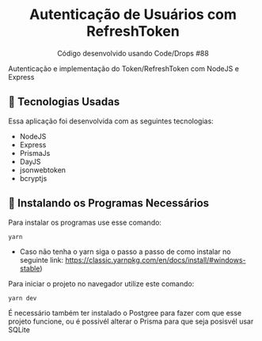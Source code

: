 <h1 align="center">Autenticação de Usuários com RefreshToken</h1>
<p align="center">Código desenvolvido usando Code/Drops #88</p>
  Autenticação e implementação do Token/RefreshToken com NodeJS e Express
  
  ## 🌟 Tecnologias Usadas
  Essa aplicação foi desenvolvida com as seguintes tecnologias:
  
  - NodeJS
  - Express
  - PrismaJs
  - DayJS
  - jsonwebtoken
  - bcryptjs

  ## 💾 Instalando os Programas Necessários
  Para instalar os programas use esse comando:
  ```
  yarn
  ```
  - Caso não tenha o yarn siga o passo a passo de como instalar no seguinte link: https://classic.yarnpkg.com/en/docs/install/#windows-stable)

  Para iniciar o projeto no navegador utilize este comando:
  ```
  yarn dev
  ```
  É necessário também ter instalado o Postgree para fazer com que esse projeto funcione, ou é possivél alterar o Prisma para que seja posisvél usar SQLite
